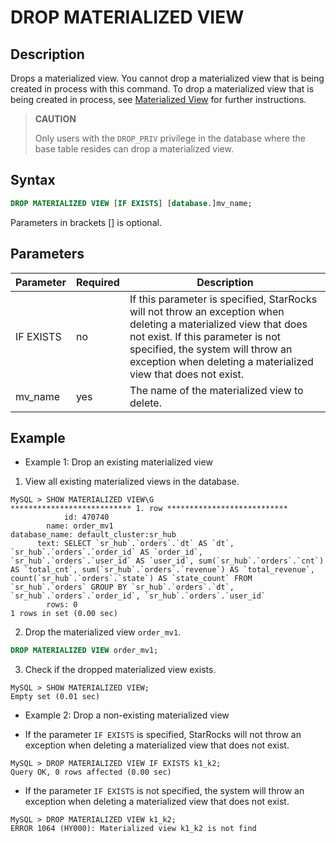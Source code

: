 # DROP MATERIALIZED VIEW

## Description

Drops a materialized view. You cannot drop a materialized view that is being created in process with this command. To drop a materialized view that is being created in process, see [Materialized View](../using_starrocks/Materialized_view.md#drop-an-unfinished-materialized-view) for further instructions.

> **CAUTION**
>
> Only users with the `DROP_PRIV` privilege in the database where the base table resides can drop a materialized view.

## Syntax

```SQL
DROP MATERIALIZED VIEW [IF EXISTS] [database.]mv_name;
```

Parameters in brackets [] is optional.

## Parameters

| **Parameter** | **Required** | **Description**                                              |
| ------------- | ------------ | ------------------------------------------------------------ |
| IF EXISTS     | no           | If this parameter is specified, StarRocks will not throw an exception when deleting a materialized view that does not exist. If this parameter is not specified, the system will throw an exception when deleting a materialized view that does not exist. |
| mv_name       | yes          | The name of the materialized view to delete.                 |

## Example

- Example 1: Drop an existing materialized view

1. View all existing materialized views in the database.

  ```Plain
  MySQL > SHOW MATERIALIZED VIEW\G
  *************************** 1. row ***************************
              id: 470740
          name: order_mv1
  database_name: default_cluster:sr_hub
        text: SELECT `sr_hub`.`orders`.`dt` AS `dt`, `sr_hub`.`orders`.`order_id` AS `order_id`, `sr_hub`.`orders`.`user_id` AS `user_id`, sum(`sr_hub`.`orders`.`cnt`) AS `total_cnt`, sum(`sr_hub`.`orders`.`revenue`) AS `total_revenue`, count(`sr_hub`.`orders`.`state`) AS `state_count` FROM `sr_hub`.`orders` GROUP BY `sr_hub`.`orders`.`dt`, `sr_hub`.`orders`.`order_id`, `sr_hub`.`orders`.`user_id`
          rows: 0
  1 rows in set (0.00 sec)
  ```

2. Drop the materialized view `order_mv1`.

  ```SQL
  DROP MATERIALIZED VIEW order_mv1;
  ```

3. Check if the dropped materialized view exists.

  ```Plain
  MySQL > SHOW MATERIALIZED VIEW;
  Empty set (0.01 sec)
  ```

- Example 2: Drop a non-existing materialized view

- If the parameter `IF EXISTS` is specified, StarRocks will not throw an exception when deleting a materialized view that does not exist.

```Plain
MySQL > DROP MATERIALIZED VIEW IF EXISTS k1_k2;
Query OK, 0 rows affected (0.00 sec)
```

- If the parameter `IF EXISTS` is not specified, the system will throw an exception when deleting a materialized view that does not exist.

```Plain
MySQL > DROP MATERIALIZED VIEW k1_k2;
ERROR 1064 (HY000): Materialized view k1_k2 is not find
```
